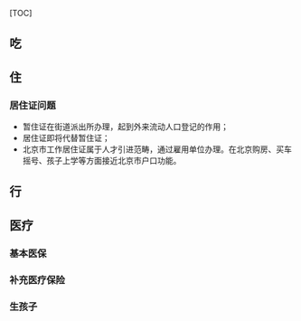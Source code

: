 [TOC]





## 吃



## 住

### 居住证问题

- 暂住证在街道派出所办理，起到外来流动人口登记的作用；
- 居住证即将代替暂住证；
- 北京市工作居住证属于人才引进范畴，通过雇用单位办理。在北京购房、买车摇号、孩子上学等方面接近北京市户口功能。





## 行







## 医疗

### 基本医保

### 补充医疗保险

### 生孩子





